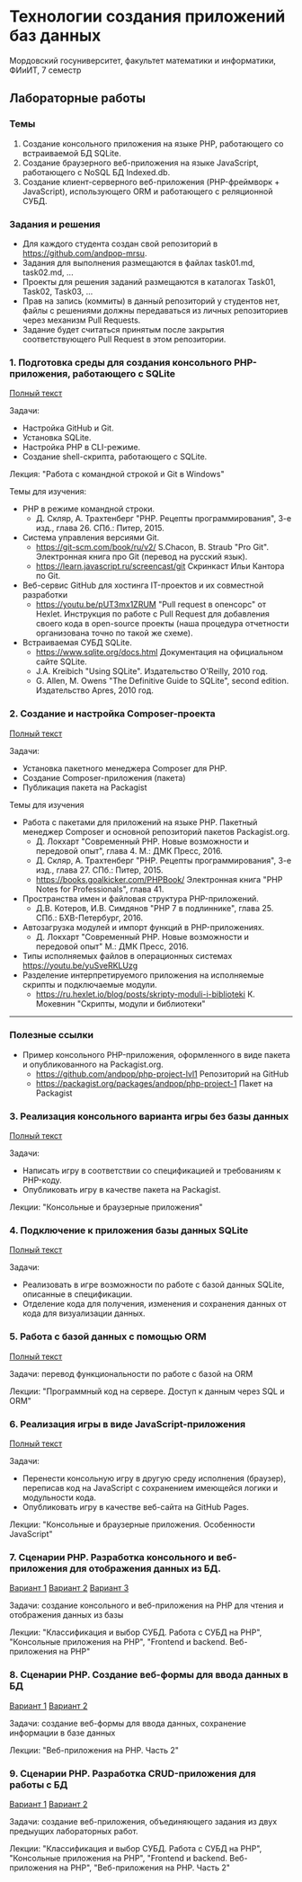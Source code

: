 # Технологии создания приложений баз данных
Мордовский госуниверситет, факультет математики и информатики, ФИиИТ, 7 семестр

## Лабораторные работы
### Темы
1. Создание консольного приложения на языке PHP, работающего со встраиваемой БД SQLite.
2. Создание браузерного веб-приложения на языке JavaScript, работающего с NoSQL БД Indexed.db.
3. Создание клиент-серверного веб-приложения (PHP-фреймворк + JavaScript), использующего ORM и работающего с реляционной СУБД.

### Задания и решения
* Для каждого студента создан свой репозиторий в https://github.com/andpop-mrsu.
* Задания для выполнения размещаются в файлах task01.md, task02.md, ...
* Проекты для решения заданий размещаются в каталогах Task01, Task02, Task03, ...
* Прав на запись (коммиты) в данный репозиторий у студентов нет, файлы с решениями должны передаваться из личных репозиториев через механизм Pull Requests.
* Задание будет считаться принятым после закрытия соответствующего Pull Request в этом репозитории.

### 1. Подготовка среды для создания консольного PHP-приложения, работающего с SQLite
[Полный текст](../tasks/task01.md)

Задачи:
* Настройка GitHub и Git.
* Установка SQLite.
* Настройка PHP в CLI-режиме.
* Создание shell-скрипта, работающего с SQLite.

Лекция: "Работа с командной строкой и Git в Windows"

Темы для изучения:
* PHP в режиме командной строки.
    * Д. Скляр, А. Трахтенберг "PHP. Рецепты программирования", 3-е изд., глава 26. СПб.: Питер, 2015.
* Система управления версиями Git.
    * <https://git-scm.com/book/ru/v2/> S.Chacon, B. Straub "Pro Git". Электронная книга про Git (перевод на русский язык).
    * <https://learn.javascript.ru/screencast/git> Скринкаст Ильи Кантора по Git.
* Веб-сервис GitHub для хостинга IT-проектов и их совместной разработки
    * <https://youtu.be/pUT3mx1ZRUМ> "Pull request в опенсорс" от Hexlet. Инструкция по работе с Pull Request для добавления своего кода в open-source проекты (наша процедура отчетности организована точно по такой же схеме).   
* Встраиваемая СУБД SQLite.
    * <https://www.sqlite.org/docs.html> Документация на официальном сайте SQLite.
    * J.A. Kreibich "Using SQLite". Издательство O'Reilly, 2010 год.
    * G. Allen, M. Owens "The Definitive Guide to SQLite", second edition. Издательство Apres, 2010 год.

### 2. Создание и настройка Composer-проекта
[Полный текст](../tasks/task02.md)

Задачи:
* Установка пакетного менеджера Composer для PHP.
* Создание Composer-приложения (пакета)
* Публикация пакета на Packagist

Темы для изучения
* Работа с пакетами для приложений на языке PHP. Пакетный менеджер Composer и основной репозиторий пакетов Packagist.org.
    * Д. Локхарт "Современный PHP. Новые возможности и передовой опыт", глава 4. М.: ДМК Пресс, 2016.
    * Д. Скляр, А. Трахтенберг "PHP. Рецепты программирования", 3-е изд., глава 27. СПб.: Питер, 2015.
    * <https://books.goalkicker.com/PHPBook/> Электронная книга "PHP Notes for Professionals", глава 41.
* Пространства имен и файловая структура PHP-приложений.
    * Д.В. Котеров, И.В. Симдянов "PHP 7 в подлиннике", глава 25. СПб.: БХВ-Петербург, 2016.
* Автозагрузка модулей и импорт функций в PHP-приложениях.
    * Д. Локхарт "Современный PHP. Новые возможности и передовой опыт" М.: ДМК Пресс, 2016.
* Типы исполняемых файлов в операционных системах https://youtu.be/yuSveRKLUzg
* Разделение интерпретируемого приложения на исполняемые скрипты и подключаемые модули.
    * <https://ru.hexlet.io/blog/posts/skripty-moduli-i-biblioteki> К. Мокевнин "Скрипты, модули и библиотеки"

* * *
### Полезные ссылки
* Пример консольного PHP-приложения, оформленного в виде пакета и опубликованного на Packagist.org.
    * <https://github.com/andpop/php-project-lvl1> Репозиторий на GitHub
    * <https://packagist.org/packages/andpop/php-project-1> Пакет на Packagist


### 3. Реализация консольного варианта игры без базы данных
[Полный текст](../tasks/task03.md)

Задачи: 
* Написать игру в соответствии со спецификацией и требованиям к PHP-коду.
* Опубликовать игру в качестве пакета на Packagist.

Лекции: "Консольные и браузерные приложения"


### 4. Подключение к приложения базы данных SQLite
[Полный текст](../tasks/task04.md)

Задачи: 
* Реализовать в игре возможности по работе с базой данных SQLite, описанные в спецификации.
* Отделение кода для получения, изменения и сохранения данных от кода для визуализации данных.


### 5. Работа с базой данных с помощью ORM
[Полный текст](../tasks/task05.md)

Задачи: перевод функциональности по работе с базой на ORM

Лекции: "Программный код на сервере. Доступ к данным через SQL и ORM"


### 6. Реализация игры в виде JavaScript-приложения
[Полный текст](../tasks/task06.md)

Задачи:
* Перенести консольную игру в другую среду исполнения (браузер), переписав код на JavaScript с сохранением имеющейся логики и модульности кода.
* Опубликовать игру в качестве веб-сайта на GitHub Pages.

Лекции: "Консольные и браузерные приложения. Особенности JavaScript"


### 7. Сценарии PHP. Разработка консольного и веб-приложения для отображения данных из БД.
[Вариант 1](.././tasks/task07_1.md) [Вариант 2](.././tasks/task07_2.md) [Вариант 3](.././tasks/task07_1.md)

Задачи: создание консольного и веб-приложения на PHP для чтения и отображения данных из базы

Лекции: "Классификация и выбор СУБД. Работа с СУБД на PHP", "Консольные приложения на PHP", "Frontend и backend. Веб-приложения на PHP"


### 8. Сценарии PHP. Создание веб-формы для ввода данных в БД
[Вариант 1](.././tasks/task08_1.md) [Вариант 2](.././tasks/task08_2.md)

Задачи: создание веб-формы для ввода данных, сохранение информации в базе данных

Лекции: "Веб-приложения на PHP. Часть 2"

### 9. Сценарии PHP. Разработка CRUD-приложения для работы с БД
[Вариант 1](.././tasks/task08_1.md) [Вариант 2](.././tasks/task08_2.md)

Задачи: создание веб-приложения, объединяющего задания из двух предыущих лабораторных работ.

Лекции: "Классификация и выбор СУБД. Работа с СУБД на PHP", "Консольные приложения на PHP", "Frontend и backend. Веб-приложения на PHP", "Веб-приложения на PHP. Часть 2"
